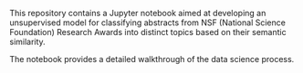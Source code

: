 This repository contains a Jupyter notebook aimed at developing an unsupervised model for classifying abstracts from NSF (National Science Foundation) Research Awards into distinct topics based on their semantic similarity.

The notebook provides a detailed walkthrough of the data science process.

